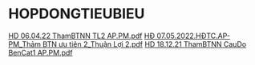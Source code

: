 # HOPDONGTIEUBIEU
[HD 06.04.22 ThamBTNN TL2 AP.PM.pdf](https://github.com/phatminhcompany/HOPDONGTIEUBIEU/files/9592081/HD.06.04.22.ThamBTNN.TL2.AP.PM.pdf)
[HĐ 07.05.2022.HĐTC.AP-PM_Thảm BTN ưu tiên 2_Thuận Lợi 2.pdf](https://github.com/phatminhcompany/HOPDONGTIEUBIEU/files/9592083/HD.07.05.2022.HDTC.AP-PM_Th.m.BTN.u.tien.2_Thu.n.L.i.2.pdf)
[HD 18.12.21 ThamBTNN CauDo BenCat1 AP.PM.pdf](https://github.com/phatminhcompany/HOPDONGTIEUBIEU/files/9592073/HD.18.12.21.ThamBTNN.CauDo.BenCat1.AP.PM.pdf)
